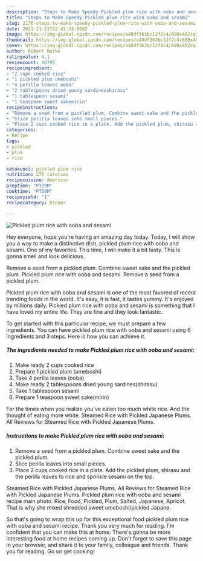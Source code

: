 ```yaml
---
description: "Steps to Make Speedy Pickled plum rice with ooba and sesami"
title: "Steps to Make Speedy Pickled plum rice with ooba and sesami"
slug: 2176-steps-to-make-speedy-pickled-plum-rice-with-ooba-and-sesami
date: 2021-11-21T22:41:33.068Z
image: https://img-global.cpcdn.com/recipes/a48df363bc12f2c4/680x482cq70/pickled-plum-rice-with-ooba-and-sesami-recipe-main-photo.jpg
thumbnail: https://img-global.cpcdn.com/recipes/a48df363bc12f2c4/680x482cq70/pickled-plum-rice-with-ooba-and-sesami-recipe-main-photo.jpg
cover: https://img-global.cpcdn.com/recipes/a48df363bc12f2c4/680x482cq70/pickled-plum-rice-with-ooba-and-sesami-recipe-main-photo.jpg
author: Robert Burke
ratingvalue: 4.1
reviewcount: 46795
recipeingredient:
- "2 cups cooked rice"
- "1 pickled plum umeboshi"
- "4 perilla leaves ooba"
- "2 tablespoons dried young sardinesshirasu"
- "1 tablespoon sesami"
- "1 teaspoon sweet sakemirin"
recipeinstructions:
- "Remove a seed from a pickled plum. Combine sweet sake and the pickled plum."
- "Slice perilla leaves into small pieces."
- "Place 2 cups cooked rice in a plate. Add the pickled plum, shirasu and the perilla leaves to rice and sprinkle sesami on the top."
categories:
- Recipe
tags:
- pickled
- plum
- rice

katakunci: pickled plum rice 
nutrition: 276 calories
recipecuisine: American
preptime: "PT29M"
cooktime: "PT59M"
recipeyield: "1"
recipecategory: Dinner

---
```



![Pickled plum rice with ooba and sesami](https://img-global.cpcdn.com/recipes/a48df363bc12f2c4/680x482cq70/pickled-plum-rice-with-ooba-and-sesami-recipe-main-photo.jpg)

Hey everyone, hope you're having an amazing day today. Today, I will show you a way to make a distinctive dish, pickled plum rice with ooba and sesami. One of my favorites. This time, I will make it a bit tasty. This is gonna smell and look delicious.

Remove a seed from a pickled plum. Combine sweet sake and the pickled plum. Pickled plum rice with ooba and sesami. Remove a seed from a pickled plum.

Pickled plum rice with ooba and sesami is one of the most favored of recent trending foods in the world. It's easy, it is fast, it tastes yummy. It's enjoyed by millions daily. Pickled plum rice with ooba and sesami is something that I have loved my entire life. They are fine and they look fantastic.


To get started with this particular recipe, we must prepare a few ingredients. You can have pickled plum rice with ooba and sesami using 6 ingredients and 3 steps. Here is how you can achieve it.

<!--inarticleads1-->

##### The ingredients needed to make Pickled plum rice with ooba and sesami:

1. Make ready 2 cups cooked rice
1. Prepare 1 pickled plum (umeboshi)
1. Take 4 perilla leaves (ooba)
1. Make ready 2 tablespoons dried young sardines(shirasu)
1. Take 1 tablespoon sesami
1. Prepare 1 teaspoon sweet sake(mirin)


For the times when you realize you&#39;ve eaten too much white rice. And the thought of eating more white. Steamed Rice with Pickled Japanese Plums. All Reviews for Steamed Rice with Pickled Japanese Plums. 

<!--inarticleads2-->

##### Instructions to make Pickled plum rice with ooba and sesami:

1. Remove a seed from a pickled plum. Combine sweet sake and the pickled plum.
1. Slice perilla leaves into small pieces.
1. Place 2 cups cooked rice in a plate. Add the pickled plum, shirasu and the perilla leaves to rice and sprinkle sesami on the top.


Steamed Rice with Pickled Japanese Plums. All Reviews for Steamed Rice with Pickled Japanese Plums. Pickled plum rice with ooba and sesami recipe main photo. Rice, Food, Pickled, Plum, Salted, Japanese, Apricot. That is why she mixed shredded sweet umeboshi/pickled Japane. 

So that's going to wrap this up for this exceptional food pickled plum rice with ooba and sesami recipe. Thank you very much for reading. I'm confident that you can make this at home. There's gonna be more interesting food at home recipes coming up. Don't forget to save this page in your browser, and share it to your family, colleague and friends. Thank you for reading. Go on get cooking!
